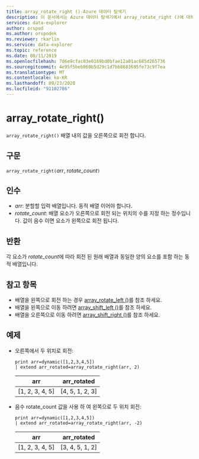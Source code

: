```yaml
---
title: array_rotate_right ()-Azure 데이터 탐색기
description: 이 문서에서는 Azure 데이터 탐색기에서 array_rotate_right ()에 대해 설명 합니다.
services: data-explorer
author: orspod
ms.author: orspodek
ms.reviewer: rkarlin
ms.service: data-explorer
ms.topic: reference
ms.date: 08/11/2019
ms.openlocfilehash: 7d6e9cfac03e0169bd0bfae12a01ac685d265736
ms.sourcegitcommit: 4e95f5beb060b5d29c1d7bb8683695fe73c9f7ea
ms.translationtype: MT
ms.contentlocale: ko-KR
ms.lasthandoff: 09/23/2020
ms.locfileid: "91102786"
---
```

# <a name="array_rotate_right"></a>array_rotate_right()

`array_rotate_right()` 배열 내의 값을 오른쪽으로 회전 합니다.

## <a name="syntax"></a>구문

`array_rotate_right(`*arr*, *rotate_count*`)`

## <a name="arguments"></a>인수

* *arr*: 분할할 입력 배열입니다. 동적 배열 이어야 합니다.
* *rotate_count*: 배열 요소가 오른쪽으로 회전 되는 위치의 수를 지정 하는 정수입니다. 값이 음수 이면 요소가 왼쪽으로 회전 됩니다.

## <a name="returns"></a>반환

각 요소가 *rotate_count*에 따라 회전 된 원래 배열과 동일한 양의 요소를 포함 하는 동적 배열입니다.

## <a name="see-also"></a>참고 항목

* 배열을 왼쪽으로 회전 하는 경우 [array_rotate_left ()](array_rotate_leftfunction.md)를 참조 하세요.
* 배열을 왼쪽으로 이동 하려면 [array_shift_left ()](array_shift_leftfunction.md)를 참조 하세요.
* 배열을 오른쪽으로 이동 하려면 [array_shift_right ()](array_shift_rightfunction.md)를 참조 하세요.

## <a name="examples"></a>예제

* 오른쪽에서 두 위치로 회전:

    <!-- csl: https://help.kusto.windows.net:443/Samples -->
    ```kusto
    print arr=dynamic([1,2,3,4,5]) 
    | extend arr_rotated=array_rotate_right(arr, 2)
    ```
    
    |arr|arr_rotated|
    |---|---|
    |[1, 2, 3, 4, 5]|[4, 5, 1, 2, 3]|

* 음수 rotate_count 값을 사용 하 여 왼쪽으로 두 위치 회전:

    <!-- csl: https://help.kusto.windows.net:443/Samples -->
    ```kusto
    print arr=dynamic([1,2,3,4,5]) 
    | extend arr_rotated=array_rotate_right(arr, -2)
    ```
    
    |arr|arr_rotated|
    |---|---|
    |[1, 2, 3, 4, 5]|[3, 4, 5, 1, 2]|
